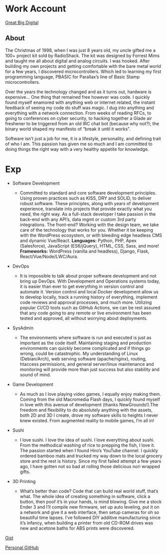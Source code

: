 # Work Account
[Great Big Digital](https://www.greatbigdigitalagency.com/)

## About
The Christmas of 1998, when I was just 8 years old, my uncle gifted me a 100+ project kit sold by RadioShack. The kit was designed by Forrest Mims and taught me all about digital and analog circuits. I was hooked. After building my own projects and getting comfortable with the bare metal world for a few years, I discovered microcontrollers. Which led to learning my first programming language, PBASIC for Parallax’s line of Basic Stamp microcontrollers.

Over the years the technology changed and as it turns out, hardware is expensive… One thing that remained free however was code. I quickly found myself enamored with anything web or internet related, the instant feedback of seeing my code do stuff was magic. I dug into anything and everything with a network connection. From weeks of reading RFCs, to going to conferences on cyber security, to hacking together a Glade air freshener to be triggered from an old IRC chat bot (because why not?); the binary world shaped my manifesto of “break it until it works”.

Software isn’t just a job for me, it is a lifestyle, personality, and defining trait of who I am. This passion has given me so much and I am committed to doing things the right way with a very healthy appetite for knowledge.

# Exp
- Software Development
  - Committed to standard and core software development principles. Using proven practices such as KISS, DRY and SOLID, to deliver robust software. These principles, along with years of development experience, translate into projects that provide exactly what you need, the right way. As a full-stack developer I take passion in the back-end with any API’s, data mgmt or custom 3rd party integrations. The front-end? Working with the design team, we take care of the technology that works for you. Whether it be keeping with the WordPress ecosystem, or with bleeding edge headless CMS and dynamic Vue/React.
<strong>Languages:</strong> Python, PHP, Apex (Salesforce), JavaScript (ES6/jQuery), HTML, CSS, Sass, and more!
<strong>Frameworks:</strong> WordPress (vanilla and headless), Django, Flask, React/Vue/Node/LWC/Aura.

- DevOps
  - It is impossible to talk about proper software development and not bring up DevOps. With Development and Operations systems today, it is easier than ever to get everything in version control and automate it. Version control and local Docker development allow us to develop locally, track a running history of everything, implement code reviews and approval processes, and much more. Utilizing popular CI/CD tools such as GitHub Actions, we can be rest assured that any code going to any remote or live environment has been tested and approved, all without worrying about deployments.
 
- SysAdmin
  - The environments where software is run and executed is just as important as the code itself. Maintaining staging and production environments can quickly become complicated and if things go wrong, could be catastrophic. My understanding of Linux (Debian/Arch), web serving software (apache/nginx), routing, htaccess permissions, and general server/linux maintenance and monitoring will provide more than just success but also stability and sound of mind.
 
- Game Development
  - As much as I love playing video games, I equally enjoy making them. Coming from the old Macromedia Flash days, I quickly found myself in love with this avenue of development (thanks NewGrounds!).The freedom and flexibility to do absolutely anything with the assets, both 2D and 3D I create, drove my software skills to heights I never knew existed. From augmented reality to mobile games, I’m all in!
 
- Sushi
  - I love sushi. I love the idea of sushi. I love everything about sushi. From the methodical washing of rice to prepping the fish, I love it. The passion started when I found Hiro’s YouTube channel. I quickly ordered bamboo mats and trucked my way down to the local grocery store and the rest is history. Since my first failed attempt a few years ago, I have gotten not so bad at rolling those delicious nori wrapped gifts.
 
- 3D Printing
  - What’s better than code? Code that can build real world stuff, that’s what. The whole idea of creating something in software, click a button, then poof it’s in your hands, is mind blowing. Give me a stock Ender 3 and I’ll compile new firmware, set up auto leveling, put it on a network and give it a web interface, then setup cameras for oh so beautiful time lapses. I’ve followed DIY additive manufacturing since it’s infancy, when building a printer from old CD-ROM drives was new and acetone baths for ABS prints were discovered.


[Gist](https://gist.github.com/kbcarte)

[Personal GitHub](https://github.com/techb)
